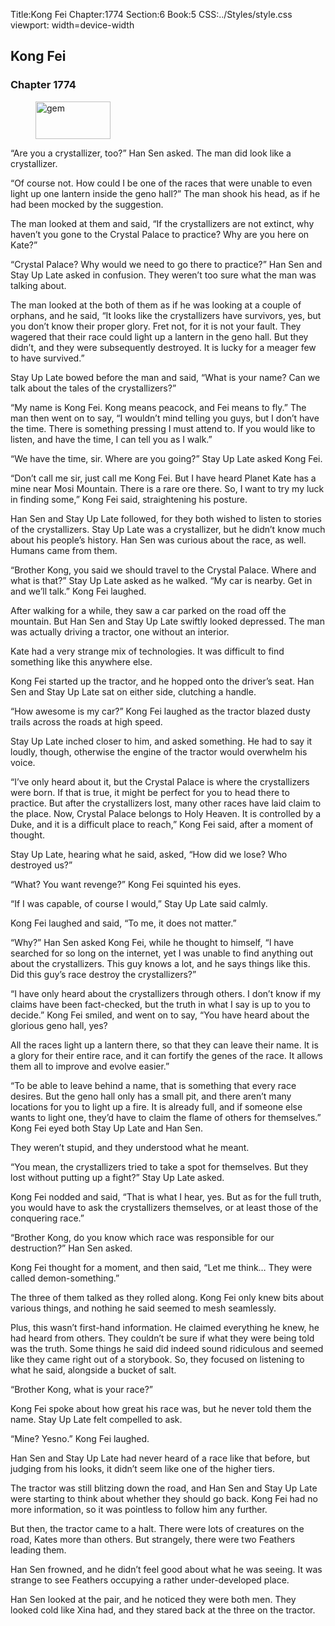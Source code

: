 Title:Kong Fei 
Chapter:1774 
Section:6 
Book:5 
CSS:../Styles/style.css 
viewport: width=device-width
  
## Kong Fei
### Chapter 1774
  
<figure>
	<img src="../Images/gem.gif" alt="gem" id="gem" width="120" height="60" />
</figure>
  

  
“Are you a crystallizer, too?” Han Sen asked. The man did look like a crystallizer.

“Of course not. How could I be one of the races that were unable to even light up one lantern inside the geno hall?” The man shook his head, as if he had been mocked by the suggestion.

The man looked at them and said, “If the crystallizers are not extinct, why haven’t you gone to the Crystal Palace to practice? Why are you here on Kate?”

“Crystal Palace? Why would we need to go there to practice?” Han Sen and Stay Up Late asked in confusion. They weren’t too sure what the man was talking about.

The man looked at the both of them as if he was looking at a couple of orphans, and he said, “It looks like the crystallizers have survivors, yes, but you don’t know their proper glory. Fret not, for it is not your fault. They wagered that their race could light up a lantern in the geno hall. But they didn’t, and they were subsequently destroyed. It is lucky for a meager few to have survived.”

Stay Up Late bowed before the man and said, “What is your name? Can we talk about the tales of the crystallizers?”

“My name is Kong Fei. Kong means peacock, and Fei means to fly.” The man then went on to say, “I wouldn’t mind telling you guys, but I don’t have the time. There is something pressing I must attend to. If you would like to listen, and have the time, I can tell you as I walk.”

“We have the time, sir. Where are you going?” Stay Up Late asked Kong Fei.

“Don’t call me sir, just call me Kong Fei. But I have heard Planet Kate has a mine near Mosi Mountain. There is a rare ore there. So, I want to try my luck in finding some,” Kong Fei said, straightening his posture.

Han Sen and Stay Up Late followed, for they both wished to listen to stories of the crystallizers. Stay Up Late was a crystallizer, but he didn’t know much about his people’s history. Han Sen was curious about the race, as well. Humans came from them.

“Brother Kong, you said we should travel to the Crystal Palace. Where and what is that?” Stay Up Late asked as he walked. “My car is nearby. Get in and we’ll talk.” Kong Fei laughed.

After walking for a while, they saw a car parked on the road off the mountain. But Han Sen and Stay Up Late swiftly looked depressed. The man was actually driving a tractor, one without an interior.

Kate had a very strange mix of technologies. It was difficult to find something like this anywhere else.

Kong Fei started up the tractor, and he hopped onto the driver’s seat. Han Sen and Stay Up Late sat on either side, clutching a handle.

“How awesome is my car?” Kong Fei laughed as the tractor blazed dusty trails across the roads at high speed.

Stay Up Late inched closer to him, and asked something. He had to say it loudly, though, otherwise the engine of the tractor would overwhelm his voice.

“I’ve only heard about it, but the Crystal Palace is where the crystallizers were born. If that is true, it might be perfect for you to head there to practice. But after the crystallizers lost, many other races have laid claim to the place. Now, Crystal Palace belongs to Holy Heaven. It is controlled by a Duke, and it is a difficult place to reach,” Kong Fei said, after a moment of thought.

Stay Up Late, hearing what he said, asked, “How did we lose? Who destroyed us?”

“What? You want revenge?” Kong Fei squinted his eyes.

“If I was capable, of course I would,” Stay Up Late said calmly.

Kong Fei laughed and said, “To me, it does not matter.”

“Why?” Han Sen asked Kong Fei, while he thought to himself, “I have searched for so long on the internet, yet I was unable to find anything out about the crystallizers. This guy knows a lot, and he says things like this. Did this guy’s race destroy the crystallizers?”

“I have only heard about the crystallizers through others. I don’t know if my claims have been fact-checked, but the truth in what I say is up to you to decide.” Kong Fei smiled, and went on to say, “You have heard about the glorious geno hall, yes?

All the races light up a lantern there, so that they can leave their name. It is a glory for their entire race, and it can fortify the genes of the race. It allows them all to improve and evolve easier.”

“To be able to leave behind a name, that is something that every race desires. But the geno hall only has a small pit, and there aren’t many locations for you to light up a fire. It is already full, and if someone else wants to light one, they’d have to claim the flame of others for themselves.” Kong Fei eyed both Stay Up Late and Han Sen.

They weren’t stupid, and they understood what he meant.

“You mean, the crystallizers tried to take a spot for themselves. But they lost without putting up a fight?” Stay Up Late asked.

Kong Fei nodded and said, “That is what I hear, yes. But as for the full truth, you would have to ask the crystallizers themselves, or at least those of the conquering race.”

“Brother Kong, do you know which race was responsible for our destruction?” Han Sen asked.

Kong Fei thought for a moment, and then said, “Let me think… They were called demon-something.”

The three of them talked as they rolled along. Kong Fei only knew bits about various things, and nothing he said seemed to mesh seamlessly.

Plus, this wasn’t first-hand information. He claimed everything he knew, he had heard from others. They couldn’t be sure if what they were being told was the truth. Some things he said did indeed sound ridiculous and seemed like they came right out of a storybook. So, they focused on listening to what he said, alongside a bucket of salt.

“Brother Kong, what is your race?”

Kong Fei spoke about how great his race was, but he never told them the name. Stay Up Late felt compelled to ask.

“Mine? Yesno.” Kong Fei laughed.

Han Sen and Stay Up Late had never heard of a race like that before, but judging from his looks, it didn’t seem like one of the higher tiers.

The tractor was still blitzing down the road, and Han Sen and Stay Up Late were starting to think about whether they should go back. Kong Fei had no more information, so it was pointless to follow him any further.

But then, the tractor came to a halt. There were lots of creatures on the road, Kates more than others. But strangely, there were two Feathers leading them.

Han Sen frowned, and he didn’t feel good about what he was seeing. It was strange to see Feathers occupying a rather under-developed place.

Han Sen looked at the pair, and he noticed they were both men. They looked cold like Xina had, and they stared back at the three on the tractor.